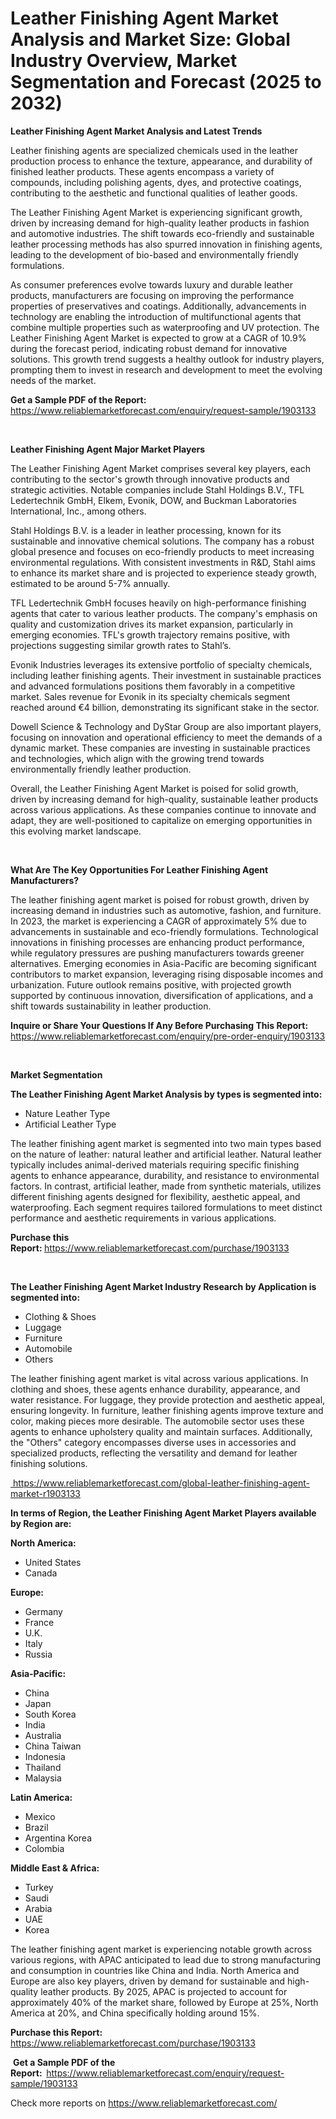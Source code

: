 <p><h1>Leather Finishing Agent Market Analysis and Market Size: Global Industry Overview, Market Segmentation and Forecast (2025 to 2032)</h1></p><p><strong>Leather Finishing Agent Market Analysis and Latest Trends</strong></p>
<p><p>Leather finishing agents are specialized chemicals used in the leather production process to enhance the texture, appearance, and durability of finished leather products. These agents encompass a variety of compounds, including polishing agents, dyes, and protective coatings, contributing to the aesthetic and functional qualities of leather goods.</p><p>The Leather Finishing Agent Market is experiencing significant growth, driven by increasing demand for high-quality leather products in fashion and automotive industries. The shift towards eco-friendly and sustainable leather processing methods has also spurred innovation in finishing agents, leading to the development of bio-based and environmentally friendly formulations.</p><p>As consumer preferences evolve towards luxury and durable leather products, manufacturers are focusing on improving the performance properties of preservatives and coatings. Additionally, advancements in technology are enabling the introduction of multifunctional agents that combine multiple properties such as waterproofing and UV protection. The Leather Finishing Agent Market is expected to grow at a CAGR of 10.9% during the forecast period, indicating robust demand for innovative solutions. This growth trend suggests a healthy outlook for industry players, prompting them to invest in research and development to meet the evolving needs of the market.</p></p>
<p><strong>Get a Sample PDF of the Report:&nbsp;</strong> <a href="https://www.reliablemarketforecast.com/enquiry/request-sample/1903133?utm_campaign=3078&utm_medium=2&utm_source=Github&utm_content=ia&utm_term=03042025&utm_id=leather-finishing-agent">https://www.reliablemarketforecast.com/enquiry/request-sample/1903133</a></p>
<p>&nbsp;</p>
<p><strong>Leather Finishing Agent Major Market Players</strong></p>
<p><p>The Leather Finishing Agent Market comprises several key players, each contributing to the sector's growth through innovative products and strategic activities. Notable companies include Stahl Holdings B.V., TFL Ledertechnik GmbH, Elkem, Evonik, DOW, and Buckman Laboratories International, Inc., among others.</p><p>Stahl Holdings B.V. is a leader in leather processing, known for its sustainable and innovative chemical solutions. The company has a robust global presence and focuses on eco-friendly products to meet increasing environmental regulations. With consistent investments in R&D, Stahl aims to enhance its market share and is projected to experience steady growth, estimated to be around 5-7% annually.</p><p>TFL Ledertechnik GmbH focuses heavily on high-performance finishing agents that cater to various leather products. The company's emphasis on quality and customization drives its market expansion, particularly in emerging economies. TFL's growth trajectory remains positive, with projections suggesting similar growth rates to Stahl’s.</p><p>Evonik Industries leverages its extensive portfolio of specialty chemicals, including leather finishing agents. Their investment in sustainable practices and advanced formulations positions them favorably in a competitive market. Sales revenue for Evonik in its specialty chemicals segment reached around €4 billion, demonstrating its significant stake in the sector.</p><p>Dowell Science & Technology and DyStar Group are also important players, focusing on innovation and operational efficiency to meet the demands of a dynamic market. These companies are investing in sustainable practices and technologies, which align with the growing trend towards environmentally friendly leather production.</p><p>Overall, the Leather Finishing Agent Market is poised for solid growth, driven by increasing demand for high-quality, sustainable leather products across various applications. As these companies continue to innovate and adapt, they are well-positioned to capitalize on emerging opportunities in this evolving market landscape.</p></p>
<p>&nbsp;</p>
<p><strong>What Are The Key Opportunities For Leather Finishing Agent Manufacturers?</strong></p>
<p><p>The leather finishing agent market is poised for robust growth, driven by increasing demand in industries such as automotive, fashion, and furniture. In 2023, the market is experiencing a CAGR of approximately 5% due to advancements in sustainable and eco-friendly formulations. Technological innovations in finishing processes are enhancing product performance, while regulatory pressures are pushing manufacturers towards greener alternatives. Emerging economies in Asia-Pacific are becoming significant contributors to market expansion, leveraging rising disposable incomes and urbanization. Future outlook remains positive, with projected growth supported by continuous innovation, diversification of applications, and a shift towards sustainability in leather production.</p></p>
<p><strong>Inquire or Share Your Questions If Any Before Purchasing This Report:</strong> <a href="https://www.reliablemarketforecast.com/enquiry/pre-order-enquiry/1903133?utm_campaign=3078&utm_medium=2&utm_source=Github&utm_content=ia&utm_term=03042025&utm_id=leather-finishing-agent">https://www.reliablemarketforecast.com/enquiry/pre-order-enquiry/1903133</a></p>
<p>&nbsp;</p>
<p><strong>Market Segmentation</strong></p>
<p><strong>The Leather Finishing Agent Market Analysis by types is segmented into:</strong></p>
<p><ul><li>Nature Leather Type</li><li>Artificial Leather Type</li></ul></p>
<p><p>The leather finishing agent market is segmented into two main types based on the nature of leather: natural leather and artificial leather. Natural leather typically includes animal-derived materials requiring specific finishing agents to enhance appearance, durability, and resistance to environmental factors. In contrast, artificial leather, made from synthetic materials, utilizes different finishing agents designed for flexibility, aesthetic appeal, and waterproofing. Each segment requires tailored formulations to meet distinct performance and aesthetic requirements in various applications.</p></p>
<p><strong>Purchase this Report:&nbsp;</strong><a href="https://www.reliablemarketforecast.com/purchase/1903133?utm_campaign=3078&utm_medium=2&utm_source=Github&utm_content=ia&utm_term=03042025&utm_id=leather-finishing-agent">https://www.reliablemarketforecast.com/purchase/1903133</a></p>
<p>&nbsp;</p>
<p><strong>The Leather Finishing Agent Market Industry Research by Application is segmented into:</strong></p>
<p><ul><li>Clothing & Shoes</li><li>Luggage</li><li>Furniture</li><li>Automobile</li><li>Others</li></ul></p>
<p><p>The leather finishing agent market is vital across various applications. In clothing and shoes, these agents enhance durability, appearance, and water resistance. For luggage, they provide protection and aesthetic appeal, ensuring longevity. In furniture, leather finishing agents improve texture and color, making pieces more desirable. The automobile sector uses these agents to enhance upholstery quality and maintain surfaces. Additionally, the "Others" category encompasses diverse uses in accessories and specialized products, reflecting the versatility and demand for leather finishing solutions.</p></p>
<p><a href="https://www.reliablemarketforecast.com/global-leather-finishing-agent-market-r1903133?utm_campaign=3078&utm_medium=2&utm_source=Github&utm_content=ia&utm_term=03042025&utm_id=leather-finishing-agent">&nbsp;https://www.reliablemarketforecast.com/global-leather-finishing-agent-market-r1903133</a></p>
<p><strong>In terms of Region, the Leather Finishing Agent Market Players available by Region are:</strong></p>
<p>
    <p> <strong> North America: </strong>
        <ul>
            <li>United States</li>
            <li>Canada</li>
        </ul>
        </p> 
    <p> <strong> Europe: </strong>
        <ul>
            <li>Germany</li>
            <li>France</li>
            <li>U.K.</li>
            <li>Italy</li>
            <li>Russia</li>
        </ul>
        </p> 
    <p> <strong> Asia-Pacific: </strong>
        <ul>
            <li>China</li>
            <li>Japan</li>
            <li>South Korea</li>
            <li>India</li>
            <li>Australia</li>
            <li>China Taiwan</li>
            <li>Indonesia</li>
            <li>Thailand</li>
            <li>Malaysia</li>
        </ul>
        </p> 
    <p> <strong> Latin America: </strong>
        <ul>
            <li>Mexico</li>
            <li>Brazil</li>
            <li>Argentina Korea</li>
            <li>Colombia</li>
        </ul>
        </p> 
    <p> <strong> Middle East & Africa: </strong>
        <ul>
            <li>Turkey</li>
            <li>Saudi</li>
            <li>Arabia</li>
            <li>UAE</li>
            <li>Korea</li>
        </ul>
    </p>
    </p>
<p><p>The leather finishing agent market is experiencing notable growth across various regions, with APAC anticipated to lead due to strong manufacturing and consumption in countries like China and India. North America and Europe are also key players, driven by demand for sustainable and high-quality leather products. By 2025, APAC is projected to account for approximately 40% of the market share, followed by Europe at 25%, North America at 20%, and China specifically holding around 15%.</p></p>
<p><strong>Purchase this Report: </strong><a href="https://www.reliablemarketforecast.com/purchase/1903133?utm_campaign=3078&utm_medium=2&utm_source=Github&utm_content=ia&utm_term=03042025&utm_id=leather-finishing-agent">https://www.reliablemarketforecast.com/purchase/1903133</a></p>
<p>&nbsp;<strong>Get a Sample PDF of the Report:&nbsp;&nbsp;</strong><a href="https://www.reliablemarketforecast.com/enquiry/request-sample/1903133?utm_campaign=3078&utm_medium=2&utm_source=Github&utm_content=ia&utm_term=03042025&utm_id=leather-finishing-agent">https://www.reliablemarketforecast.com/enquiry/request-sample/1903133</a></p>
<p><strong></strong></p>
<p>Check more reports on <a href="https://www.reliablemarketforecast.com/?utm_campaign=3078&utm_medium=2&utm_source=Github&utm_content=ia&utm_term=03042025&utm_id=leather-finishing-agent">https://www.reliablemarketforecast.com/</a></p>